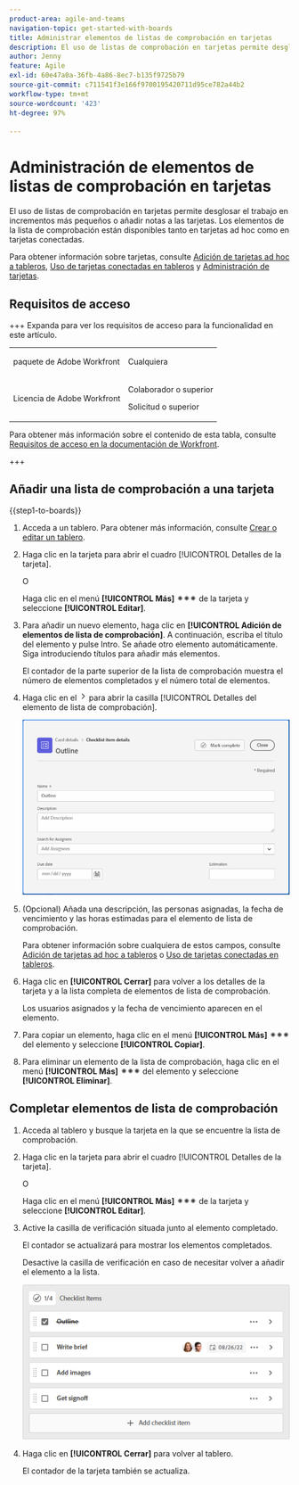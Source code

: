 ```yaml
---
product-area: agile-and-teams
navigation-topic: get-started-with-boards
title: Administrar elementos de listas de comprobación en tarjetas
description: El uso de listas de comprobación en tarjetas permite desglosar el trabajo en incrementos más pequeños o añadir notas a las tarjetas. Los elementos de la lista de comprobación están disponibles tanto en tarjetas ad hoc como en tarjetas conectadas.
author: Jenny
feature: Agile
exl-id: 60e47a0a-36fb-4a86-8ec7-b135f9725b79
source-git-commit: c711541f3e166f9700195420711d95ce782a44b2
workflow-type: tm+mt
source-wordcount: '423'
ht-degree: 97%

---
```


# Administración de elementos de listas de comprobación en tarjetas

El uso de listas de comprobación en tarjetas permite desglosar el trabajo en incrementos más pequeños o añadir notas a las tarjetas. Los elementos de la lista de comprobación están disponibles tanto en tarjetas ad hoc como en tarjetas conectadas.

Para obtener información sobre tarjetas, consulte [Adición de tarjetas ad hoc a tableros](/help/quicksilver/agile/get-started-with-boards/add-card-to-board.md), [Uso de tarjetas conectadas en tableros](/help/quicksilver/agile/get-started-with-boards/connected-cards.md) y [Administración de tarjetas](/help/quicksilver/agile/get-started-with-boards/move-board-items.md).

## Requisitos de acceso

+++ Expanda para ver los requisitos de acceso para la funcionalidad en este artículo.

<table style="table-layout:auto"> 
 <col> 
 <col> 
 <tbody> 
  <tr> 
   <td role="rowheader">paquete de Adobe Workfront</td> 
   <td> <p>Cualquiera</p> </td> 
  </tr> 
  <tr> 
   <td role="rowheader">Licencia de Adobe Workfront</td> 
   <td> 
   <p>Colaborador o superior</p> 
   <p>Solicitud o superior</p>
   </td> 
  </tr> 
 </tbody> 
</table>

Para obtener más información sobre el contenido de esta tabla, consulte [Requisitos de acceso en la documentación de Workfront](/help/quicksilver/administration-and-setup/add-users/access-levels-and-object-permissions/access-level-requirements-in-documentation.md).

+++

## Añadir una lista de comprobación a una tarjeta

{{step1-to-boards}}

1. Acceda a un tablero. Para obtener más información, consulte [Crear o editar un tablero](../../agile/get-started-with-boards/create-edit-board.md).
1. Haga clic en la tarjeta para abrir el cuadro [!UICONTROL Detalles de la tarjeta].

   O

   Haga clic en el menú **[!UICONTROL Más]** ![menú Más](assets/more-icon-spectrum.png) de la tarjeta y seleccione **[!UICONTROL Editar]**.

1. Para añadir un nuevo elemento, haga clic en **[!UICONTROL Adición de elementos de lista de comprobación]**. A continuación, escriba el título del elemento y pulse Intro. Se añade otro elemento automáticamente. Siga introduciendo títulos para añadir más elementos.

   El contador de la parte superior de la lista de comprobación muestra el número de elementos completados y el número total de elementos.

1. Haga clic en el ![Icono de detalles](assets/checklist-chevron.png) para abrir la casilla [!UICONTROL Detalles del elemento de lista de comprobación].

   ![Casilla de detalles del elemento de lista de comprobación](assets/checklist-item-details.png)

1. (Opcional) Añada una descripción, las personas asignadas, la fecha de vencimiento y las horas estimadas para el elemento de lista de comprobación.

   Para obtener información sobre cualquiera de estos campos, consulte [Adición de tarjetas ad hoc a tableros](/help/quicksilver/agile/get-started-with-boards/add-card-to-board.md) o [Uso de tarjetas conectadas en tableros](/help/quicksilver/agile/get-started-with-boards/connected-cards.md).

1. Haga clic en **[!UICONTROL Cerrar]** para volver a los detalles de la tarjeta y a la lista completa de elementos de lista de comprobación.

   Los usuarios asignados y la fecha de vencimiento aparecen en el elemento.

1. Para copiar un elemento, haga clic en el menú **[!UICONTROL Más]** ![Menú más](assets/more-icon-spectrum.png) del elemento y seleccione **[!UICONTROL Copiar]**.
1. Para eliminar un elemento de la lista de comprobación, haga clic en el menú **[!UICONTROL Más]** ![Menú más](assets/more-icon-spectrum.png) del elemento y seleccione **[!UICONTROL Eliminar]**.

## Completar elementos de lista de comprobación

1. Acceda al tablero y busque la tarjeta en la que se encuentre la lista de comprobación.
1. Haga clic en la tarjeta para abrir el cuadro [!UICONTROL Detalles de la tarjeta].

   O

   Haga clic en el menú **[!UICONTROL Más]** ![Menú más &#x200B;](assets/more-icon-spectrum.png) de la tarjeta y seleccione **[!UICONTROL Editar]**.

1. Active la casilla de verificación situada junto al elemento completado.

   El contador se actualizará para mostrar los elementos completados.

   Desactive la casilla de verificación en caso de necesitar volver a añadir el elemento a la lista.

   ![Elemento completado de la lista de comprobación](assets/checklist-items-with-chevron.png)

1. Haga clic en **[!UICONTROL Cerrar]** para volver al tablero.

   El contador de la tarjeta también se actualiza.
